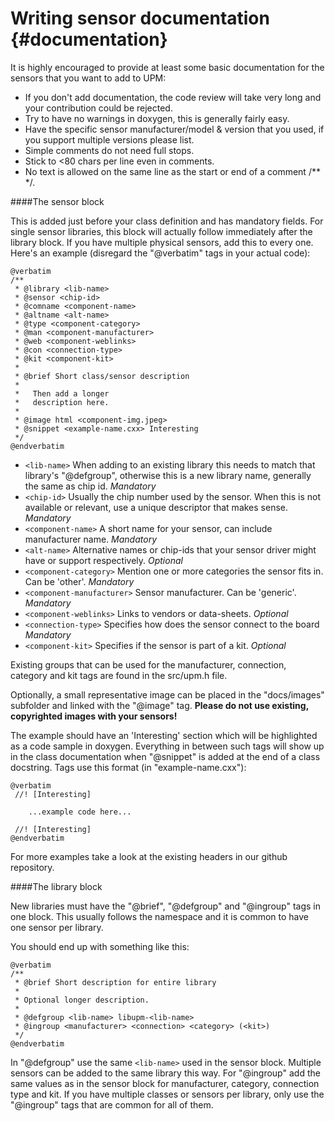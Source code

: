 Writing sensor documentation                        {#documentation}
=====================

It is highly encouraged to provide at least some basic documentation for the
sensors that you want to add to UPM:

- If you don't add documentation, the code review will take very long and 
  your contribution could be rejected.
- Try to have no warnings in doxygen, this is generally fairly easy.
- Have the specific sensor manufacturer/model & version that you used, if you
  support multiple versions please list.
- Simple comments do not need full stops.
- Stick to <80 chars per line even in comments.
- No text is allowed on the same line as the start or end of a comment /** */.

####The sensor block

This is added just before your class definition and has mandatory fields. For
single sensor libraries, this block will actually follow immediately after the
library block. If you have multiple physical sensors, add this to every one.
Here's an example (disregard the "@verbatim" tags in your actual code):

```
@verbatim
/**
 * @library <lib-name>
 * @sensor <chip-id>
 * @comname <component-name>
 * @altname <alt-name>
 * @type <component-category>
 * @man <component-manufacturer>
 * @web <component-weblinks>
 * @con <connection-type>
 * @kit <component-kit>
 *
 * @brief Short class/sensor description
 * 
 *   Then add a longer
 *   description here.
 *
 * @image html <component-img.jpeg>
 * @snippet <example-name.cxx> Interesting
 */
@endverbatim
```

- `<lib-name>` When adding to an existing library this needs to match that
  library's "@defgroup", otherwise this is a new library name, generally the
  same as chip id. *Mandatory*
- `<chip-id>` Usually the chip number used by the sensor. When this is not
  available or relevant, use a unique descriptor that makes sense. *Mandatory*
- `<component-name>` A short name for your sensor, can include manufacturer
  name. *Mandatory*
- `<alt-name>` Alternative names or chip-ids that your sensor driver might
  have or support respectively. *Optional*
- `<component-category>` Mention one or more categories the sensor fits in. Can
  be 'other'. *Mandatory*
- `<component-manufacturer>` Sensor manufacturer. Can be 'generic'. *Mandatory*
- `<component-weblinks>` Links to vendors or data-sheets. *Optional*
- `<connection-type>` Specifies how does the sensor connect to the board
  *Mandatory*
- `<component-kit>` Specifies if the sensor is part of a kit. *Optional*

Existing groups that can be used for the manufacturer, connection, category and
kit tags are found in the src/upm.h file.

Optionally, a small representative image can be placed in the "docs/images"
subfolder and linked with the "@image" tag.
**Please do not use existing, copyrighted images with your sensors!**

The example should have an 'Interesting' section which will be highlighted as
a code sample in doxygen. Everything in between such tags will show up in the
class documentation when "@snippet" is added at the end of a class docstring.
Tags use this format (in "example-name.cxx"):

```
@verbatim
 //! [Interesting]

    ...example code here...

 //! [Interesting]
@endverbatim
```

For more examples take a look at the existing headers in our github repository.

####The library block

New libraries must have the "@brief", "@defgroup" and "@ingroup" tags in one
block. This usually follows the namespace and it is common to have one sensor
per library.

You should end up with something like this:

```
@verbatim
/**
 * @brief Short description for entire library
 *
 * Optional longer description.
 *
 * @defgroup <lib-name> libupm-<lib-name>
 * @ingroup <manufacturer> <connection> <category> (<kit>)
 */
@endverbatim
```

In "@defgroup" use the same `<lib-name>` used in the sensor block. Multiple
sensors can be added to the same library this way.
For "@ingroup" add the same values as in the sensor block for manufacturer,
category, connection type and kit. If you have multiple classes or sensors
per library, only use the "@ingroup" tags that are common for all of them.
